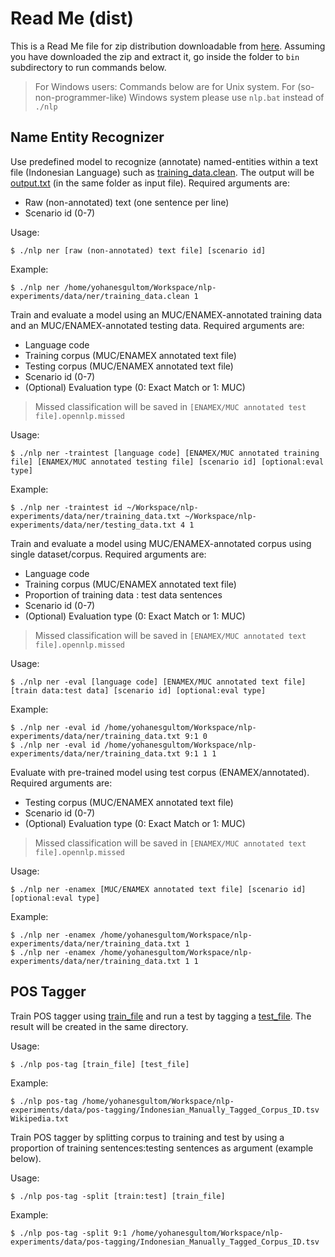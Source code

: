 # Read Me (dist)

This is a Read Me file for zip distribution downloadable from [here](https://github.com/yohanesgultom/nlp-experiments/blob/master/java/nlp/dist/yohanes.nlp-dist.zip). Assuming you have downloaded the zip and extract it, go inside the folder to `bin` subdirectory to run commands below.

> For Windows users: Commands below are for Unix system. For (so-non-programmer-like) Windows system please use `nlp.bat` instead of `./nlp`


## Name Entity Recognizer

Use predefined model to recognize (annotate) named-entities within a text file (Indonesian Language) such as [training_data.clean](https://github.com/yohanesgultom/nlp-experiments/blob/master/data/ner/training_data.clean). The output will be [output.txt](https://github.com/yohanesgultom/nlp-experiments/blob/master/data/ner/output.txt) (in the same folder as input file). Required arguments are:

* Raw (non-annotated) text (one sentence per line)
* Scenario id (0-7)

Usage:
```
$ ./nlp ner [raw (non-annotated) text file] [scenario id]
```

Example:
```
$ ./nlp ner /home/yohanesgultom/Workspace/nlp-experiments/data/ner/training_data.clean 1
```

Train and evaluate a model using an MUC/ENAMEX-annotated training data and an MUC/ENAMEX-annotated testing data. Required arguments are:
* Language code
* Training corpus (MUC/ENAMEX annotated text file)
* Testing corpus (MUC/ENAMEX annotated text file)
* Scenario id (0-7)
* (Optional) Evaluation type (0: Exact Match or 1: MUC)

> Missed classification will be saved in `[ENAMEX/MUC annotated test file].opennlp.missed`

Usage:
```
$ ./nlp ner -traintest [language code] [ENAMEX/MUC annotated training file] [ENAMEX/MUC annotated testing file] [scenario id] [optional:eval type]
```

Example:
```
$ ./nlp ner -traintest id ~/Workspace/nlp-experiments/data/ner/training_data.txt ~/Workspace/nlp-experiments/data/ner/testing_data.txt 4 1
```

Train and evaluate a model using MUC/ENAMEX-annotated corpus using single dataset/corpus. Required arguments are:
* Language code
* Training corpus (MUC/ENAMEX annotated text file)
* Proportion of training data : test data sentences
* Scenario id (0-7)
* (Optional) Evaluation type (0: Exact Match or 1: MUC)

> Missed classification will be saved in `[ENAMEX/MUC annotated text file].opennlp.missed`

Usage:
```
$ ./nlp ner -eval [language code] [ENAMEX/MUC annotated text file] [train data:test data] [scenario id] [optional:eval type]
```

Example:
```
$ ./nlp ner -eval id /home/yohanesgultom/Workspace/nlp-experiments/data/ner/training_data.txt 9:1 0
$ ./nlp ner -eval id /home/yohanesgultom/Workspace/nlp-experiments/data/ner/training_data.txt 9:1 1 1
```

Evaluate with pre-trained model using test corpus (ENAMEX/annotated). Required arguments are:

* Testing corpus (MUC/ENAMEX annotated text file)
* Scenario id (0-7)
* (Optional) Evaluation type (0: Exact Match or 1: MUC)

> Missed classification will be saved in `[ENAMEX/MUC annotated text file].opennlp.missed`

Usage:
```
$ ./nlp ner -enamex [MUC/ENAMEX annotated text file] [scenario id] [optional:eval type]
```

Example:
```
$ ./nlp ner -enamex /home/yohanesgultom/Workspace/nlp-experiments/data/ner/training_data.txt 1
$ ./nlp ner -enamex /home/yohanesgultom/Workspace/nlp-experiments/data/ner/training_data.txt 1 1
```


## POS Tagger

Train POS tagger using [train_file](https://github.com/yohanesgultom/nlp-experiments/blob/master/data/pos-tagging/Indonesian_Manually_Tagged_Corpus_ID.tsv) and run a test by tagging a [test_file](https://github.com/yohanesgultom/nlp-experiments/blob/master/data/pos-tagging/Wikipedia.txt). The result will be created in the same directory.

Usage:
```
$ ./nlp pos-tag [train_file] [test_file]
```

Example:
```
$ ./nlp pos-tag /home/yohanesgultom/Workspace/nlp-experiments/data/pos-tagging/Indonesian_Manually_Tagged_Corpus_ID.tsv Wikipedia.txt
```

Train POS tagger by splitting corpus to training and test by using a proportion of training sentences:testing sentences as argument (example below).

Usage:
```
$ ./nlp pos-tag -split [train:test] [train_file]
```

Example:
```
$ ./nlp pos-tag -split 9:1 /home/yohanesgultom/Workspace/nlp-experiments/data/pos-tagging/Indonesian_Manually_Tagged_Corpus_ID.tsv
```
